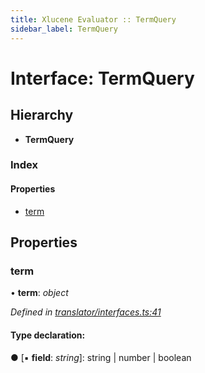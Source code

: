 ```yaml
---
title: Xlucene Evaluator :: TermQuery
sidebar_label: TermQuery
---
```


# Interface: TermQuery

## Hierarchy

* **TermQuery**

### Index

#### Properties

* [term](termquery.md#term)

## Properties

###  term

• **term**: *object*

*Defined in [translator/interfaces.ts:41](https://github.com/terascope/teraslice/blob/5e4063e2/packages/xlucene-evaluator/src/translator/interfaces.ts#L41)*

#### Type declaration:

● \[▪ **field**: *string*\]: string | number | boolean
